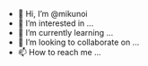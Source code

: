 - 👋 Hi, I’m @mikunoi
- 👀 I’m interested in ...
- 🌱 I’m currently learning ...
- 💞️ I’m looking to collaborate on ...
- 📫 How to reach me ...

<!---
mikunoi/mikunoi is a ✨ special ✨ repository because its `README.md` (this file) appears on your GitHub profile.
You can click the Preview link to take a look at your changes.
--->
